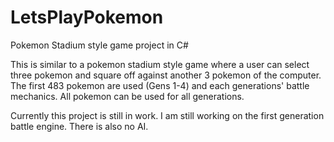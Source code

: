 # LetsPlayPokemon
Pokemon Stadium style game project in C#

This is similar to a pokemon stadium style game where a user can select three pokemon and square off against another 3 pokemon of the computer.
The first 483 pokemon are used (Gens 1-4) and each generations' battle mechanics. All pokemon can be used for all generations. 

Currently this project is still in work. I am still working on the first generation battle engine. There is also no AI.
